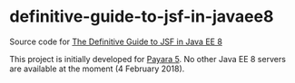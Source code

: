 # definitive-guide-to-jsf-in-javaee8
Source code for [The Definitive Guide to JSF in Java EE 8](https://www.amazon.com/Definitive-Guide-JSF-Java-Applications/dp/1484233867)

This project is initially developed for [Payara 5](https://www.payara.fish/upstream_builds). No other Java EE 8 servers are available at the moment (4 February 2018).
